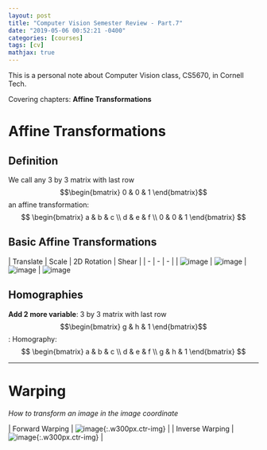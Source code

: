 ```yaml
---
layout: post
title: "Computer Vision Semester Review - Part.7"
date: "2019-05-06 00:52:21 -0400"
categories: [courses]
tags: [cv]
mathjax: true
---
```


This is a personal note about Computer Vision class, CS5670, in Cornell Tech.

Covering chapters: **Affine Transformations**

<!--more-->

# Affine Transformations

## Definition 

We call any 3 by 3 matrix with last row $$\begin{bmatrix} 0 & 0 & 1 \end{bmatrix}$$ an affine transformation:  $$ \begin{bmatrix} a & b & c \\ d & e & f \\ 0 & 0 & 1 \end{bmatrix} $$

## Basic Affine Transformations

| Translate | Scale | 2D Rotation | Shear |
| - | - | - |
| ![image](https://user-images.githubusercontent.com/13166286/57207283-7760f380-6f9a-11e9-9853-90c320e24aaf.png) | ![image](https://user-images.githubusercontent.com/13166286/57207288-7af47a80-6f9a-11e9-8b32-a64093f20e4a.png) | ![image](https://user-images.githubusercontent.com/13166286/57207292-7def6b00-6f9a-11e9-83b0-6ddb5d409d23.png) | ![image](https://user-images.githubusercontent.com/13166286/57207297-8182f200-6f9a-11e9-84bb-6c5d13f4cc27.png)


## Homographies

**Add 2 more variable**: 3 by 3 matrix with last row $$\begin{bmatrix} g & h & 1 \end{bmatrix}$$: Homography:  $$ \begin{bmatrix} a & b & c \\ d & e & f \\ g & h & 1 \end{bmatrix} $$


---

# Warping

*How to transform an image in the image coordinate*

| Forward Warping | ![image](https://user-images.githubusercontent.com/13166286/57207421-9c099b00-6f9b-11e9-8ddf-b8f3f2f0d994.png){:.w300px.ctr-img} |
| Inverse Warping | ![image](https://user-images.githubusercontent.com/13166286/57207431-b3e11f00-6f9b-11e9-9c47-5132e6e35dca.png){:.w300px.ctr-img} |
